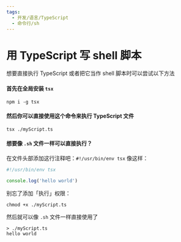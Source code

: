 ```yaml
---
tags:
  - 开发/语言/TypeScript
  - 命令行/sh
---
```

# 用 TypeScript 写 shell 脚本

想要直接执行 TypeScript 或者把它当作 shell 脚本时可以尝试以下方法

#### 首先在全局安装 `tsx`

```shell
npm i -g tsx
```

#### 然后你可以直接使用这个命令来执行 TypeScript 文件

```shell
tsx ./myScript.ts
```

#### 想要像 `.sh` 文件一样可以直接执行？

在文件头部添加这行注释吧：`#!/usr/bin/env tsx`
像这样：

```ts
#!/usr/bin/env tsx

console.log('hello world')
```

别忘了添加「执行」权限：

```shell
chmod +x ./myScript.ts
```

然后就可以像 `.sh` 文件一样直接使用了

```shell
> ./myScript.ts
hello world
```
